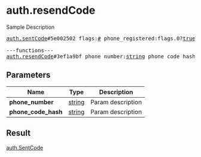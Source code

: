 # auth.resendCode

Sample Description

<pre>
<a href="../constructor/auth.sentCode.md">auth.sentCode</a>#5e002502 flags:<a href="../type/#.md">#</a> phone_registered:flags.0?<a href="../type/true.md">true</a> type:<a href="../type/auth.SentCodeType.md">auth.SentCodeType</a> phone_code_hash:<a href="../type/string.md">string</a> next_type:flags.1?<a href="../type/auth.CodeType.md">auth.CodeType</a> timeout:flags.2?<a href="../type/int.md">int</a> = <a href="../type/auth.SentCode.md">auth.SentCode</a>;

---functions---
<a href="../method/auth.resendCode.md">auth.resendCode</a>#3ef1a9bf phone_number:<a href="../type/string.md">string</a> phone_code_hash:<a href="../type/string.md">string</a> = <a href="../type/auth.SentCode.md">auth.SentCode</a>;</pre>
## Parameters

| Name | Type | Description |
|------|:----:|-------------|
| **phone_number** | <a href="../type/string.md">string</a> | Param description |
| **phone_code_hash** | <a href="../type/string.md">string</a> | Param description |

## Result

<a href="../type/auth.SentCode.md">auth.SentCode</a>

